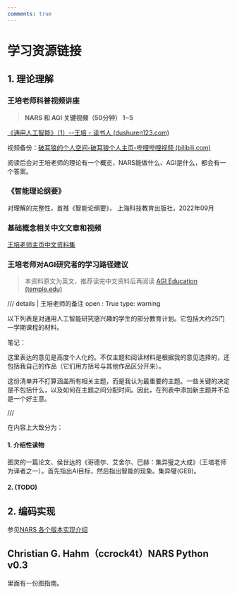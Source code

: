 ```yaml
---
comments: true
---
```


# 学习资源链接

## 1. 理论理解

### 王培老师科普视频讲座

> **NARS 和 AGI 关键视频（50分钟） 1~5**

[《通用人工智能》（1）--王培 - 读书人 (dushuren123.com)](http://www.dushuren123.com/dushuren/video/share.html?id=1679351024)

视频备份：[破耳狼的个人空间-破耳狼个人主页-哔哩哔哩视频 (bilibili.com)](https://space.bilibili.com/295431971/channel/seriesdetail?sid=1802789&ctype=0)

阅读后会对王培老师的理论有一个概览，NARS能做什么、AGI是什么，都会有一个答案。

### 《智能理论纲要》

对理解的完整性，首推《智能论纲要》， 上海科技教育出版社，2022年09月

### 基础概念相关中文文章和视频

[王培老师主页中文资料集](https://cis.temple.edu/~pwang/Chinese.html)

### 王培老师对AGI研究者的学习路径建议

> 本资料原文为英文，推荐读完中文资料后再阅读
> [AGI Education (temple.edu)](https://cis.temple.edu/~pwang/AGI-Curriculum.html)

/// details | 王培老师的备注
    open : True
    type: warning

以下列表是对通用人工智能研究感兴趣的学生的部分教育计划。它包括大约25门一学期课程的材料。

笔记：

这里表达的意见是高度个人化的。不仅主题和阅读材料是根据我的意见选择的，还包括我自己的作品（它们用方括号与其他作品区分开来）。

这份清单并不打算涵盖所有相关主题，而是我认为最重要的主题。一些关键的决定是不包括什么，以及如何在主题之间分配时间。因此，在列表中添加新主题并不总是一个好主意。

///

在内容上大致分为：

#### 1. 介绍性读物

   图灵的一篇论文、侯世达的《哥德尔、艾舍尔、巴赫：集异璧之大成》（王培老师为译者之一）。首先指出AI目标，然后指出智能的现象。集异璧(GEB)。

#### 2. (TODO)

## 2. 编码实现

参见[NARS 各个版本实现介绍](../impl/index.md)

## Christian G. Hahm（ccrock4t）NARS Python v0.3

里面有一份图指南。
